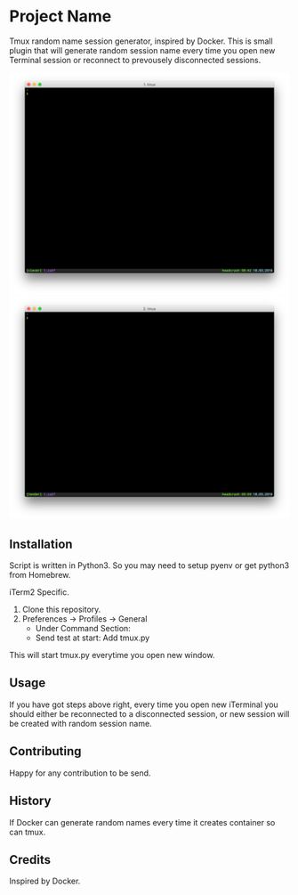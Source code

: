 # Project Name

Tmux random name session generator, inspired by Docker.
This is small plugin that will generate random session name every time you open new Terminal session or reconnect to 
prevousely disconnected sessions.

![alt tag](https://github.com/lanox/tmux/blob/master/screenshoots/tmux-session-generator.png)
![alt tag](https://github.com/lanox/tmux/blob/master/screenshoots/tmux-session-generator1.png)

## Installation

Script is written in Python3. So you may need to setup pyenv or get python3 from Homebrew.

iTerm2 Specific.

1. Clone this repository.
2. Preferences -> Profiles -> General
   * Under Command Section:
   * Send test at start: Add tmux.py

This will start tmux.py everytime you open new window.

## Usage

If you have got steps above right, every time you open new iTerminal you should either be reconnected to a disconnected session, or new session will be created with random session name.

## Contributing

Happy for any contribution to be send.

## History

If Docker can generate random names every time it creates container so can tmux.

## Credits

Inspired by Docker.

